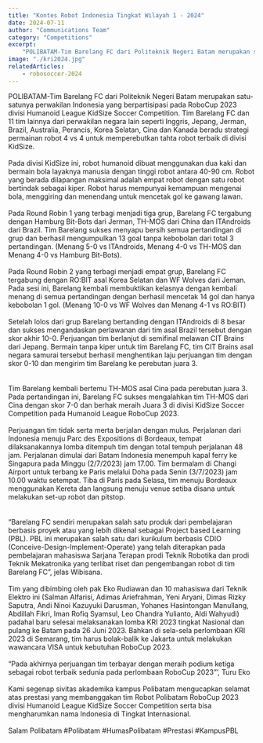 ```yaml
---
title: "Kontes Robot Indonesia Tingkat Wilayah 1 - 2024"
date: 2024-07-11
author: "Communications Team"
category: "Competitions"
excerpt:
    "POLIBATAM-Tim Barelang FC dari Politeknik Negeri Batam merupakan satu-satunya perwakilan Indonesia yang berpartisipasi pada RoboCup 2023 divisi Humanoid League KidSize Soccer Competition."
image: "./kri2024.jpg"
relatedArticles: 
    - robosoccer-2024
---
```

POLIBATAM-Tim Barelang FC dari Politeknik Negeri Batam merupakan satu-satunya perwakilan Indonesia yang berpartisipasi pada RoboCup 2023 divisi Humanoid League KidSize Soccer Competition. Tim Barelang FC dan 11 tim lainnya dari perwakilan negara lain seperti Inggris, Jepang, Jerman, Brazil, Australia, Perancis, Korea Selatan, Cina dan Kanada beradu strategi permainan robot 4 vs 4 untuk memperebutkan tahta robot terbaik di divisi KidSize. 
<br/>
<br/>
Pada divisi KidSize ini, robot humanoid dibuat menggunakan dua kaki dan bermain bola layaknya manusia dengan tinggi robot antara 40-90 cm. Robot yang berada dilapangan maksimal adalah empat robot dengan satu robot bertindak sebagai kiper. Robot harus mempunyai kemampuan mengenai bola, menggiring dan menendang untuk mencetak gol ke gawang lawan. 
<br/>
<br/>
Pada Round Robin 1 yang terbagi menjadi tiga grup, Barelang FC tergabung dengan Hamburg Bit-Bots dari Jerman, TH-MOS dari China dan ITAndroids dari Brazil. Tim Barelang sukses menyapu bersih semua pertandingan di grup dan berhasil mengumpulkan 13 goal tanpa kebobolan dari total 3 pertandingan. (Menang 5-0 vs ITAndroids, Menang 4-0 vs TH-MOS dan Menang 4-0 vs Hamburg Bit-Bots). 
<br/>
<br/>
Pada Round Robin 2 yang terbagi menjadi empat grup, Barelang FC tergabung dengan RO:BIT asal Korea Selatan dan WF Wolves dari Jeman. Pada sesi ini, Barelang kembali membuktikan kelasnya dengan kembali menang di semua pertandingan dengan berhasil mencetak 14 gol dan hanya kebobolan 1 gol. (Menang 10-0 vs WF Wolves dan Menang 4-1 vs RO:BIT) 
<br/>
<br/>
Setelah lolos dari grup Barelang bertanding dengan ITAndroids di 8 besar dan sukses mengandaskan perlawanan dari tim asal Brazil tersebut dengan skor akhir 10-0. Perjuangan tim berlanjut di semifinal melawan CIT Brains dari Jepang. Bermain tanpa kiper untuk tim Barelang FC, tim CIT Brains asal negara samurai tersebut berhasil menghentikan laju perjuangan tim dengan skor 0-10 dan mengirim tim Barelang ke perebutan juara 3.  
<br/>
<br/>
Tim Barelang kembali bertemu TH-MOS asal Cina pada perebutan juara 3. Pada pertandingan ini, Barelang FC sukses mengalahkan tim TH-MOS dari Cina dengan skor 7-0 dan berhak meraih Juara 3 di divisi KidSize Soccer Competition pada Humanoid League RoboCup 2023. 
<br/>
<br/>
Perjuangan tim tidak serta merta berjalan dengan mulus. Perjalanan dari Indonesia menuju Parc des Expositions di Bordeaux, tempat dilaksanakannya lomba ditempuh tim dengan total tempuh perjalanan 48 jam. Perjalanan dimulai dari Batam Indonesia menempuh kapal ferry ke Singapura pada Minggu (2/7/2023) jam 17.00. Tim bermalam di Changi Airport untuk terbang ke Paris melalui Doha pada Senin (3/7/2023) jam 10.00 waktu setempat. Tiba di Paris pada Selasa, tim menuju Bordeaux menggunakan Kereta dan langsung menuju venue setiba disana untuk melakukan set-up robot dan pitstop.  
<br/>
<br/>
“Barelang FC sendiri merupakan salah satu produk dari pembelajaran berbasis proyek atau yang lebih dikenal sebagai Project based Learning (PBL). PBL ini merupakan salah satu dari kurikulum berbasis CDIO (Conceive-Design-Implement-Operate) yang telah diterapkan pada pembelajaran mahasiswa Sarjana Terapan prodi Teknik Robotika dan prodi Teknik Mekatronika yang terlibat riset dan pengembangan robot di tim Barelang FC”, jelas Wibisana.
<br/>
<br/>
Tim yang dibimbing oleh pak Eko Rudiawan dan 10 mahasiswa dari Teknik Elektro ini (Salman Alfarisi, Adimas Ariefrahman, Yeni Aryani, Dimas Rizky Saputra, Andi Ninoi Kazuyuki Darusman, Yohanes Hasintongan Manullang, Abdillah Fikri, Iman Rofiq Syamsul, Leo Chandra Yulianto, Aldi Wahyudi) padahal baru selesai melaksanakan lomba KRI 2023 tingkat Nasional dan pulang ke Batam pada 26 Juni 2023. Bahkan di sela-sela perlombaan KRI 2023 di Semarang, tim harus bolak-balik ke Jakarta untuk melakukan wawancara VISA untuk kebutuhan RoboCup 2023.
<br/>
<br/>
“Pada akhirnya perjuangan tim terbayar dengan meraih podium ketiga sebagai robot terbaik sedunia pada perlombaan RoboCup 2023”’, Turu Eko
<br/>
<br/>
Kami segenap sivitas akademika kampus Polibatam mengucapkan selamat atas prestasi yang membanggakan tim Robot Polibatam RoboCup 2023 divisi Humanoid League KidSize Soccer Competition serta bisa mengharumkan nama Indonesia di Tingkat Internasional.
<br/>
<br/>
Salam Polibatam #Polibatam #HumasPolibatam #Prestasi #KampusPBL
